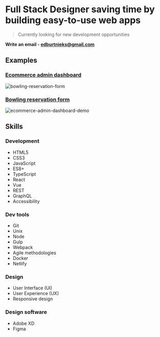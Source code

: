 # Full Stack Designer saving time by building easy-to-use web apps

> Currently looking for new development opportunities

**Write an email - edburtnieks@gmail.com**

## Examples

### [Ecommerce admin dashboard](https://www.edburtnieks.me/examples/ecommerce-admin-dashboard/)
![bowling-reservation-form](https://user-images.githubusercontent.com/47947787/87022195-d2195f00-c1de-11ea-8908-1eb0f7be0bf3.png)

### [Bowling reservation form](https://www.edburtnieks.me/examples/bowling-reservation-form/)
![ecommerce-admin-dashboard-demo](https://user-images.githubusercontent.com/47947787/87022297-f6753b80-c1de-11ea-8dfa-c5254bafedd2.png)

## Skills

### Development

- HTML5
- CSS3
- JavaScript
- ES8+
- TypeScript
- React
- Vue
- REST
- GraphQL
- Accessibility

### Dev tools

- Git
- Unix
- Node
- Gulp
- Webpack
- Agile methodologies
- Docker
- Netlify

### Design

- User Interface (UI)
- User Experience (UX)
- Responsive design

### Design software

- Adobe XD
- Figma
